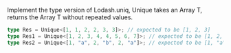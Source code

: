 Implement the type version of Lodash.uniq, Unique<T> takes an Array T, returns the Array T without repeated values.

```ts
type Res = Unique<[1, 1, 2, 2, 3, 3]>; // expected to be [1, 2, 3]
type Res1 = Unique<[1, 2, 3, 4, 4, 5, 6, 7]>; // expected to be [1, 2, 3, 4, 5, 6, 7]
type Res2 = Unique<[1, "a", 2, "b", 2, "a"]>; // expected to be [1, "a", 2, "b"]
```
